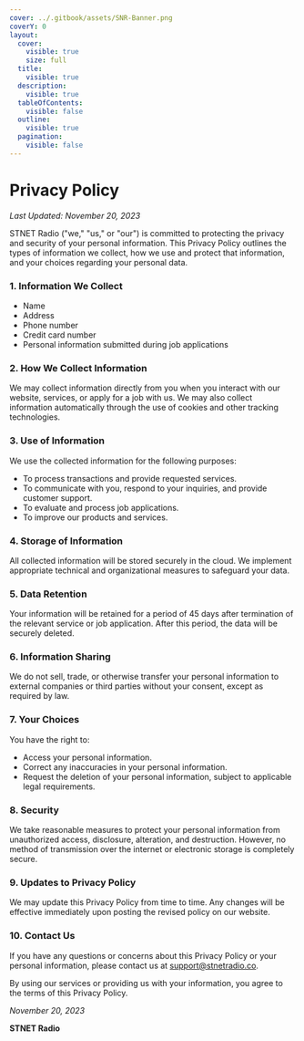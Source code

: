 ```yaml
---
cover: ../.gitbook/assets/SNR-Banner.png
coverY: 0
layout:
  cover:
    visible: true
    size: full
  title:
    visible: true
  description:
    visible: true
  tableOfContents:
    visible: false
  outline:
    visible: true
  pagination:
    visible: false
---
```


# Privacy Policy

*Last Updated: November 20, 2023*

STNET Radio ("we," "us," or "our") is committed to protecting the privacy and security of your personal information. This Privacy Policy outlines the types of information we collect, how we use and protect that information, and your choices regarding your personal data.

### 1. Information We Collect
  * Name
  * Address
  * Phone number
  * Credit card number
  * Personal information submitted during job applications

### 2. How We Collect Information
We may collect information directly from you when you interact with our website, services, or apply for a job with us. We may also collect information automatically through the use of cookies and other tracking technologies.

### 3. Use of Information
We use the collected information for the following purposes:
  * To process transactions and provide requested services.
  * To communicate with you, respond to your inquiries, and provide customer support.
  * To evaluate and process job applications.
  * To improve our products and services.

### 4. Storage of Information
All collected information will be stored securely in the cloud. We implement appropriate technical and organizational measures to safeguard your data.

### 5. Data Retention
Your information will be retained for a period of 45 days after termination of the relevant service or job application. After this period, the data will be securely deleted.

### 6. Information Sharing
We do not sell, trade, or otherwise transfer your personal information to external companies or third parties without your consent, except as required by law.

### 7. Your Choices
You have the right to:
  * Access your personal information.
  * Correct any inaccuracies in your personal information.
  * Request the deletion of your personal information, subject to applicable legal requirements.

### 8. Security
We take reasonable measures to protect your personal information from unauthorized access, disclosure, alteration, and destruction. However, no method of transmission over the internet or electronic storage is completely secure.

### 9. Updates to Privacy Policy
We may update this Privacy Policy from time to time. Any changes will be effective immediately upon posting the revised policy on our website.

### 10. Contact Us
If you have any questions or concerns about this Privacy Policy or your personal information, please contact us at [support@stnetradio.co](mailto:support@stnetradio.co).

By using our services or providing us with your information, you agree to the terms of this Privacy Policy.

*November 20, 2023*

**STNET Radio**
